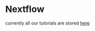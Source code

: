 # Nextflow


currently all our tutorials are stored [here](https://replikation.github.io/bioinformatics_side/)
